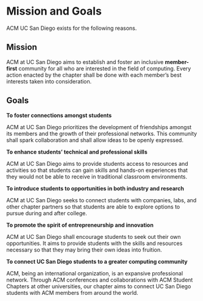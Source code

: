 # Mission and Goals

ACM UC San Diego exists for the following reasons.

## Mission

ACM at UC San Diego aims to establish and foster an inclusive **member-first** community for all who are interested in the field of computing. Every action enacted by the chapter shall be done with each member’s best interests taken into consideration.

## Goals

**To foster connections amongst students**

ACM at UC San Diego prioritizes the development of friendships amongst its members and the growth of their professional networks. This community shall spark collaboration and shall allow ideas to be openly expressed.

**To enhance students’ technical and professional skills**

ACM at UC San Diego aims to provide students access to resources and activities so that students can gain skills and hands-on experiences that they would not be able to receive in traditional classroom environments.

**To introduce students to opportunities in both industry and research**

ACM at UC San Diego seeks to connect students with companies, labs, and other chapter partners so that students are able to explore options to pursue during and after college.

**To promote the spirit of entrepreneurship and innovation**

ACM at UC San Diego shall encourage students to seek out their own opportunities. It aims to provide students with the skills and resources necessary so that they may bring their own ideas into fruition.

**To connect UC San Diego students to a greater computing community**

ACM, being an international organization, is an expansive professional network. Through ACM conferences and collaborations with ACM Student Chapters at other universities, our chapter aims to connect UC San Diego students with ACM members from around the world.

